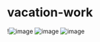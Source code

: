 # vacation-work
!![image](https://user-images.githubusercontent.com/106043830/177698619-16aab741-ed31-43fb-9775-5ceff6ff13fe.png)
![image](https://user-images.githubusercontent.com/106043830/177987458-65b08dfa-8d1f-427b-8411-a3fa4d16bab7.png)
![image](https://user-images.githubusercontent.com/106043830/177987555-262e2857-14ca-44fe-a7bf-172994a5273a.png)
